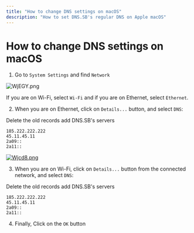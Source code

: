 ```yaml
---
title: "How to change DNS settings on macOS"
description: "How to set DNS.SB's regular DNS on Apple macOS"
---
```


# How to change DNS settings on macOS

1. Go to `System Settings` and find `Network`

![WjEGY.png](https://s3.image.hosting/2023/01/11/WjEGY.png)

If you are on Wi-Fi, select `Wi-Fi` and if you are on Ethernet, select `Ethernet`.

2. When you are on Ethernet, click on `Details...` button, and select `DNS`:

Delete the old records add DNS.SB's servers

```
185.222.222.222
45.11.45.11
2a09::
2a11::
```

[![Wjcd8.png](https://s3.image.hosting/2023/01/11/Wjcd8.png)](https://image.hosting/image/Wjcd8)

3. When you are on Wi-Fi, click on `Details...` button from the connected network, and select `DNS`:

Delete the old records add DNS.SB's servers

```
185.222.222.222
45.11.45.11
2a09::
2a11::
```

4. Finally, Click on the `OK` button